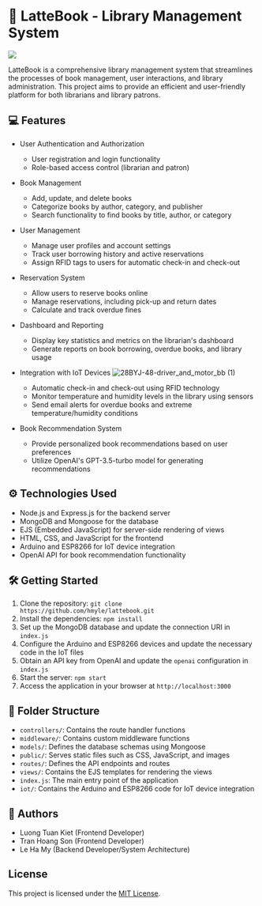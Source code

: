 # 📖 LatteBook - Library Management System

<p> 
<img src = 'https://github.com/hmyle/ISYS2101-G18/assets/116583355/14a8910a-2c8d-448a-b95e-a26e30b73397'>
</p>

LatteBook is a comprehensive library management system that streamlines the processes of book management, user interactions, and library administration. This project aims to provide an efficient and user-friendly platform for both librarians and library patrons.

## 💻 Features

- User Authentication and Authorization
  - User registration and login functionality
  - Role-based access control (librarian and patron)

- Book Management
  - Add, update, and delete books
  - Categorize books by author, category, and publisher
  - Search functionality to find books by title, author, or category

- User Management
  - Manage user profiles and account settings
  - Track user borrowing history and active reservations
  - Assign RFID tags to users for automatic check-in and check-out

- Reservation System
  - Allow users to reserve books online
  - Manage reservations, including pick-up and return dates
  - Calculate and track overdue fines

- Dashboard and Reporting
  - Display key statistics and metrics on the librarian's dashboard
  - Generate reports on book borrowing, overdue books, and library usage

- Integration with IoT Devices
  ![28BYJ-48-driver_and_motor_bb (1)](https://github.com/hmyle/ISYS2101-G18/assets/116583355/6dcdbc44-2642-4405-9139-69d8e76bcf56)
  - Automatic check-in and check-out using RFID technology
  - Monitor temperature and humidity levels in the library using sensors
  - Send email alerts for overdue books and extreme temperature/humidity conditions

- Book Recommendation System
  - Provide personalized book recommendations based on user preferences
  - Utilize OpenAI's GPT-3.5-turbo model for generating recommendations

## ⚙️ Technologies Used

- Node.js and Express.js for the backend server
- MongoDB and Mongoose for the database
- EJS (Embedded JavaScript) for server-side rendering of views
- HTML, CSS, and JavaScript for the frontend
- Arduino and ESP8266 for IoT device integration
- OpenAI API for book recommendation functionality

## 🛠️ Getting Started

1. Clone the repository: `git clone https://github.com/hmyle/lattebook.git`
2. Install the dependencies: `npm install`
3. Set up the MongoDB database and update the connection URI in `index.js`
4. Configure the Arduino and ESP8266 devices and update the necessary code in the IoT files
5. Obtain an API key from OpenAI and update the `openai` configuration in `index.js`
6. Start the server: `npm start`
7. Access the application in your browser at `http://localhost:3000`

## 📁 Folder Structure

- `controllers/`: Contains the route handler functions
- `middleware/`: Contains custom middleware functions
- `models/`: Defines the database schemas using Mongoose
- `public/`: Serves static files such as CSS, JavaScript, and images
- `routes/`: Defines the API endpoints and routes
- `views/`: Contains the EJS templates for rendering the views
- `index.js`: The main entry point of the application
- `iot/`: Contains the Arduino and ESP8266 code for IoT device integration

## 🌟 Authors
- Luong Tuan Kiet (Frontend Developer)
- Tran Hoang Son (Frontend Developer)
- Le Ha My (Backend Developer/System Architecture)

## License

This project is licensed under the [MIT License](LICENSE).
